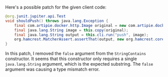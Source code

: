 Here's a possible patch for the given client code:

```java
@org.junit.jupiter.api.Test
void shouldPush() throws java.lang.Exception {
    final com.artipie.docker.http.Image original = new com.artipie.docker.http.Image.ForOs();
    final java.lang.String image = this.copy(original);
    final java.lang.String output = this.cli.run("push", image);
    org.hamcrest.MatcherAssert.assertThat(output, new org.hamcrest.core.StringContains(java.lang.String.format("latest: digest: %s", original.digest())));
}
```

In this patch, I removed the `false` argument from the `StringContains` constructor. It seems that this constructor only requires a single `java.lang.String` argument, which is the expected substring. The `false` argument was causing a type mismatch error.